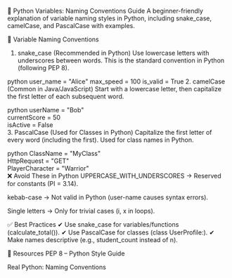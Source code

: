 📌 Python Variables: Naming Conventions Guide
A beginner-friendly explanation of variable naming styles in Python, including snake_case, camelCase, and PascalCase with examples.

🐍 Variable Naming Conventions
1. snake_case (Recommended in Python)
Use lowercase letters with underscores between words. This is the standard convention in Python (following PEP 8).

python
user_name = "Alice"
max_speed = 100
is_valid = True
2. camelCase (Common in Java/JavaScript)
Start with a lowercase letter, then capitalize the first letter of each subsequent word.

python
userName = "Bob"  
currentScore = 50  
isActive = False  
3. PascalCase (Used for Classes in Python)
Capitalize the first letter of every word (including the first). Used for class names in Python.

python
ClassName = "MyClass"  
HttpRequest = "GET"  
PlayerCharacter = "Warrior"  
❌ Avoid These in Python
UPPERCASE_WITH_UNDERSCORES → Reserved for constants (PI = 3.14).

kebab-case → Not valid in Python (user-name causes syntax errors).

Single letters → Only for trivial cases (i, x in loops).

✅ Best Practices
✔ Use snake_case for variables/functions (calculate_total()).
✔ Use PascalCase for classes (class UserProfile:).
✔ Make names descriptive (e.g., student_count instead of n).

🔗 Resources
PEP 8 – Python Style Guide

Real Python: Naming Conventions
